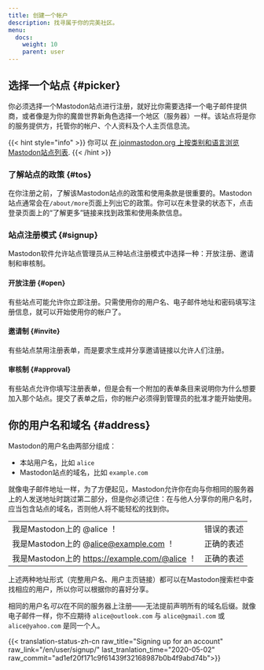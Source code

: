 ```yaml
---
title: 创建一个帐户
description: 找寻属于你的完美社区。
menu:
  docs:
    weight: 10
    parent: user
---
```


## 选择一个站点 {#picker}

你必须选择一个Mastodon站点进行注册，就好比你需要选择一个电子邮件提供商，或者像是为你的魔兽世界新角色选择一个地区（服务器）一样。该站点将是你的服务提供方，托管你的帐户、个人资料及个人主页信息流。

{{< hint style="info" >}}
你可以 [在 joinmastodon.org 上按类别和语言浏览Mastodon站点列表](https://joinmastodon.org/#getting-started).
{{< /hint >}}

### 了解站点的政策 {#tos}

在你注册之前，了解该Mastodon站点的政策和使用条款是很重要的。Mastodon站点通常会在`/about/more`页面上列出它的政策。你可以在未登录的状态下，点击登录页面上的“了解更多”链接来找到政策和使用条款信息。

### 站点注册模式 {#signup}

Mastodon软件允许站点管理员从三种站点注册模式中选择一种：开放注册、邀请制和审核制。

#### 开放注册 {#open}

有些站点可能允许你立即注册。只需使用你的用户名、电子邮件地址和密码填写注册信息，就可以开始使用你的帐户了。

#### 邀请制 {#invite}

有些站点禁用注册表单，而是要求生成并分享邀请链接以允许人们注册。

#### 审核制 {#approval}

有些站点允许你填写注册表单，但是会有一个附加的表单条目来说明你为什么想要加入那个站点。提交了表单之后，你的帐户必须得到管理员的批准才能开始使用。

## 你的用户名和域名 {#address}

Mastodon的用户名由两部分组成：

* 本站用户名，比如 `alice`
* Mastodon站点的域名，比如 `example.com`

就像电子邮件地址一样，为了方便起见，Mastodon允许你在向与你相同的服务器上的人发送地址时跳过第二部分，但是你必须记住：在与他人分享你的用户名时，应当包含站点的域名，否则他人将不能轻松的找到你。

|  |  |
| :--- | :--- |
| 我是Mastodon上的 @alice ！ | 错误的表述 |
| 我是Mastodon上的 @alice@example.com ！ | 正确的表述 |
| 我是Mastodon上的 https://example.com/@alice ！ | 正确的表述 |

上述两种地址形式（完整用户名、用户主页链接）都可以在Mastodon搜索栏中查找相应的用户，所以你可以根据你的喜好分享。

相同的用户名*可以*在不同的服务器上注册——无法提前声明所有的域名后缀。就像电子邮件一样，你不应期待 `alice@outlook.com` 与 `alice@gmail.com` 或 `alice@yahoo.com` 是同一个人。

{{< translation-status-zh-cn raw_title="Signing up for an account" raw_link="/en/user/signup/" last_tranlation_time="2020-05-02" raw_commit="ad1ef20f171c9f61439f32168987b0b4f9abd74b">}}
